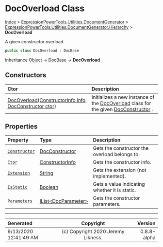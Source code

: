 ﻿# DocOverload Class

[Index](../index.md) > [ExpressionPowerTools.Utilities.DocumentGenerator](ExpressionPowerTools.Utilities.DocumentGenerator.a.md) > [ExpressionPowerTools.Utilities.DocumentGenerator.Hierarchy](ExpressionPowerTools.Utilities.DocumentGenerator.Hierarchy.n.md) > **DocOverload**

A given constructor overload.

```csharp
public class DocOverload : DocBase
```

Inheritance [Object](https://docs.microsoft.com/dotnet/api/system.object) → [DocBase](ExpressionPowerTools.Utilities.DocumentGenerator.Hierarchy.DocBase.cs.md) → **DocOverload**

## Constructors

| Ctor | Description |
| :-- | :-- |
| [DocOverload(ConstructorInfo info, DocConstructor ctor)](ExpressionPowerTools.Utilities.DocumentGenerator.Hierarchy.DocOverload.ctor.md#docoverloadconstructorinfo-info-docconstructor-ctor) | Initializes a new instance of the [DocOverload](ExpressionPowerTools.Utilities.DocumentGenerator.Hierarchy.DocOverload.cs.md) class for            the given [DocConstructor](ExpressionPowerTools.Utilities.DocumentGenerator.Hierarchy.DocConstructor.cs.md) . |
## Properties

| Property | Type | Description |
| :-- | :-- | :-- |
| [`Constructor`](ExpressionPowerTools.Utilities.DocumentGenerator.Hierarchy.DocOverload.Constructor.prop.md) | [DocConstructor](ExpressionPowerTools.Utilities.DocumentGenerator.Hierarchy.DocConstructor.cs.md) | Gets the constructor the overload belongs to. |
| [`Ctor`](ExpressionPowerTools.Utilities.DocumentGenerator.Hierarchy.DocOverload.Ctor.prop.md) | [ConstructorInfo](https://docs.microsoft.com/dotnet/api/system.reflection.constructorinfo) | Gets the constructor info. |
| [`Extension`](ExpressionPowerTools.Utilities.DocumentGenerator.Hierarchy.DocOverload.Extension.prop.md) | [String](https://docs.microsoft.com/dotnet/api/system.string) | Gets the extension (not implemented). |
| [`IsStatic`](ExpressionPowerTools.Utilities.DocumentGenerator.Hierarchy.DocOverload.IsStatic.prop.md) | [Boolean](https://docs.microsoft.com/dotnet/api/system.boolean) | Gets a value indicating whether it is static. |
| [`Parameters`](ExpressionPowerTools.Utilities.DocumentGenerator.Hierarchy.DocOverload.Parameters.prop.md) | [IList&lt;DocParameter>](https://docs.microsoft.com/dotnet/api/system.collections.generic.ilist-1) | Gets the constructor parameters. |


---

| Generated | Copyright | Version |
| :-- | :-: | --: |
| 9/13/2020 12:41:49 AM | (c) Copyright 2020 Jeremy Likness. | 0.8.8-alpha |
